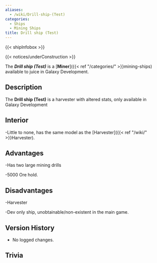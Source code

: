 ```yaml
---
aliases:
  - /wiki/Drill-ship-(Test)
categories:
  - Ships
  - Mining Ships
title: Drill ship (Test)
---
```


{{< shipInfobox >}}

{{< notices/underConstruction >}}

The **_Drill ship (Test)_** is a [**Miner**]({{< ref "/categories/" >}}mining-ships) available to juice in Galaxy Development.

## Description

The **Drill ship (Test)** is a harvester with altered stats, only available in Galaxy Development

## Interior

-Little to none, has the same model as the [Harvester]({{< ref "/wiki/" >}}Harvester).

## Advantages

-Has two large mining drills

-5000 Ore hold.

## Disadvantages

-Harvester

-Dev only ship, unobtainable/non-existent in the main game.

## Version History

- No logged changes.

## Trivia
